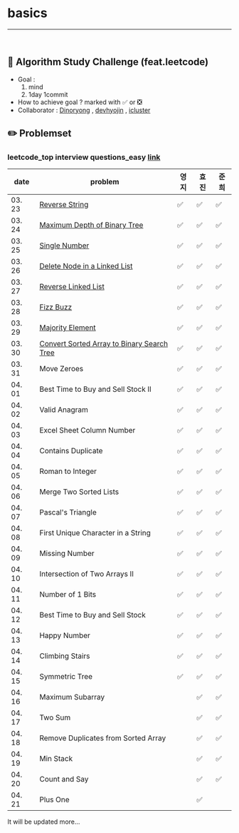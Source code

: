 # basics

---

<br>

## :notebook_with_decorative_cover: Algorithm Study Challenge (feat.leetcode)

- Goal :
  1. mind
  2. 1day 1commit
- How to achieve goal ? marked with :white_check_mark: or :negative_squared_cross_mark:
- Collaborator : [Dinoryong](https://github.com/Dinoryong) , [devhyojin]() , [icluster]()

## :pencil2: Problemset

### leetcode_top interview questions_easy [link](https://leetcode.com/problemset/algorithms/?difficulty=Easy)

| date   | problem                                                                                                                 | 영지               | 효진               | 준희               |
| ------ | ----------------------------------------------------------------------------------------------------------------------- | ------------------ | ------------------ | ------------------ |
| 03. 23 | [Reverse String](https://leetcode.com/problems/reverse-string/)                                                         | :white_check_mark: | :white_check_mark: | :white_check_mark: |
| 03. 24 | [Maximum Depth of Binary Tree](https://leetcode.com/problems/maximum-depth-of-binary-tree/)                             | :white_check_mark: | :white_check_mark: | :white_check_mark: |
| 03. 25 | [Single Number](https://leetcode.com/problems/single-number/)                                                           | :white_check_mark: | :white_check_mark: | :white_check_mark: |
| 03. 26 | [Delete Node in a Linked List](https://leetcode.com/problems/delete-node-in-a-linked-list/)                             | :white_check_mark: | :white_check_mark: | :white_check_mark: |
| 03. 27 | [Reverse Linked List](https://leetcode.com/problems/reverse-linked-list/)                                               | :white_check_mark: | :white_check_mark: | :white_check_mark: |
| 03. 28 | [Fizz Buzz](https://leetcode.com/problems/fizz-buzz/)                                                                   | :white_check_mark: | :white_check_mark: | :white_check_mark: |
| 03. 29 | [Majority Element](https://leetcode.com/problems/majority-element/)                                                     | :white_check_mark: | :white_check_mark: | :white_check_mark: |
| 03. 30 | [Convert Sorted Array to Binary Search Tree](https://leetcode.com/problems/convert-sorted-array-to-binary-search-tree/) | :white_check_mark: | :white_check_mark: | :white_check_mark: |
| 03. 31 | Move Zeroes<br/>                                                                                                        | :white_check_mark: | :white_check_mark: | :white_check_mark: |
| 04. 01 | Best Time to Buy and Sell Stock II<br/>                                                                                 | :white_check_mark: | :white_check_mark: | :white_check_mark: |
| 04. 02 | Valid Anagram<br/>                                                                                                      | :white_check_mark: | :white_check_mark: | :white_check_mark: |
| 04. 03 | Excel Sheet Column Number <br/>                                                                                         | :white_check_mark: | :white_check_mark: | :white_check_mark: |
| 04. 04 | Contains Duplicate<br/>                                                                                                 | :white_check_mark: | :white_check_mark: | :white_check_mark: |
| 04. 05 | Roman to Integer<br/>                                                                                                   | :white_check_mark: | :white_check_mark: | :white_check_mark: |
| 04. 06 | Merge Two Sorted Lists<br/>                                                                                             | :white_check_mark: | :white_check_mark: | :white_check_mark: |
| 04. 07 | Pascal's Triangle<br/>                                                                                                  | :white_check_mark: | :white_check_mark: | :white_check_mark: |
| 04. 08 | First Unique Character in a String<br/>                                                                                 | :white_check_mark: | :white_check_mark: | :white_check_mark: |
| 04. 09 | Missing Number<br/>                                                                                                     | :white_check_mark: | :white_check_mark: | :white_check_mark: |
| 04. 10 | Intersection of Two Arrays II<br/>                                                                                      | :white_check_mark: | :white_check_mark: | :white_check_mark: |
| 04. 11 | Number of 1 Bits<br/>                                                                                                   | :white_check_mark: | :white_check_mark: | :white_check_mark: |
| 04. 12 | Best Time to Buy and Sell Stock<br/>                                                                                    | :white_check_mark: | :white_check_mark: | :white_check_mark: |
| 04. 13 | Happy Number<br/>                                                                                                       | :white_check_mark: | :white_check_mark: | :white_check_mark: |
| 04. 14 | Climbing Stairs<br/>                                                                                                    | :white_check_mark: | :white_check_mark: | :white_check_mark: |
| 04. 15 | Symmetric Tree<br/>                                                                                                     | :white_check_mark: | :white_check_mark: | :white_check_mark: |
| 04. 16 | Maximum Subarray<br/>                                                                                                   |                    | :white_check_mark: |   :white_check_mark: |
| 04. 17 | Two Sum<br/>                                                                                                            |                    | :white_check_mark: |   :white_check_mark: |
| 04. 18 | Remove Duplicates from Sorted Array<br/>                                                                                |                    | :white_check_mark: |   :white_check_mark: |
| 04. 19 | Min Stack<br/>                                                                                                          |                    | :white_check_mark: |   :white_check_mark: |
| 04. 20 | Count and Say<br/>                                                                                                      |                    | :white_check_mark: | :white_check_mark: |
| 04. 21 | Plus One<br/>                                                                                                           |                    | :white_check_mark: |  |

It will be updated more...
